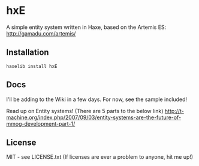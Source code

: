 hxE
===

A simple entity system written in Haxe, based on the Artemis ES:
http://gamadu.com/artemis/

Installation
--

`haxelib install hxE`

Docs
--

I'll be adding to the Wiki in a few days. For now, see the sample included!

Read up on Entity systems! (There are 5 parts to the below link)
http://t-machine.org/index.php/2007/09/03/entity-systems-are-the-future-of-mmog-development-part-1/

License
--
MIT - see LICENSE.txt
(If licenses are ever a problem to anyone, hit me up!)
